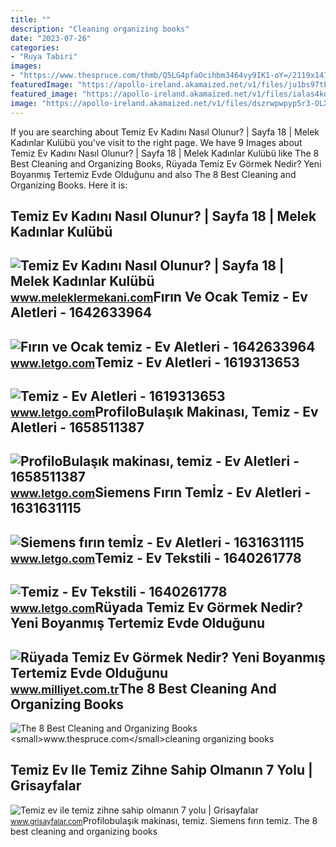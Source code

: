 ```yaml
---
title: ""
description: "Cleaning organizing books"
date: "2023-07-26"
categories:
- "Ruya Tabiri"
images:
- "https://www.thespruce.com/thmb/Q5LG4pfaOcihbm3464vy9IK1-oY=/2119x1414/filters:fill(auto,1)/GettyImages-934884504-5c2199e046e0fb0001468c67.jpg"
featuredImage: "https://apollo-ireland.akamaized.net/v1/files/ju1bs97tbr2f3-OLXAUTOTR/image"
featured_image: "https://apollo-ireland.akamaized.net/v1/files/ialas4kqsafi-OLXAUTOTR/image"
image: "https://apollo-ireland.akamaized.net/v1/files/dszrwpwpyp5r3-OLXAUTOTR/image"
---
```


If you are searching about Temiz Ev Kadını Nasıl Olunur? | Sayfa 18 | Melek Kadınlar Kulübü you've visit to the right page. We have 9 Images about Temiz Ev Kadını Nasıl Olunur? | Sayfa 18 | Melek Kadınlar Kulübü like The 8 Best Cleaning and Organizing Books, Rüyada Temiz Ev Görmek Nedir? Yeni Boyanmış Tertemiz Evde Olduğunu and also The 8 Best Cleaning and Organizing Books. Here it is:

Temiz Ev Kadını Nasıl Olunur? | Sayfa 18 | Melek Kadınlar Kulübü
----------------------------------------------------------------

 ![Temiz Ev Kadını Nasıl Olunur? | Sayfa 18 | Melek Kadınlar Kulübü](https://www.meleklermekani.com/attachments/20190608_141704-jpg.86135/) <small>www.meleklermekani.com</small>Fırın Ve Ocak Temiz - Ev Aletleri - 1642633964
----------------------------------------------

 ![Fırın ve Ocak temiz - Ev Aletleri - 1642633964](https://apollo-ireland.akamaized.net/v1/files/zhgdzltv8n3g-OLXAUTOTR/image) <small>www.letgo.com</small>Temiz - Ev Aletleri - 1619313653
--------------------------------

 ![Temiz - Ev Aletleri - 1619313653](https://apollo-ireland.akamaized.net/v1/files/ju1bs97tbr2f3-OLXAUTOTR/image) <small>www.letgo.com</small>ProfiloBulaşık Makinası, Temiz - Ev Aletleri - 1658511387
---------------------------------------------------------

 ![ProfiloBulaşık makinası, temiz - Ev Aletleri - 1658511387](https://apollo-ireland.akamaized.net/v1/files/dszrwpwpyp5r3-OLXAUTOTR/image) <small>www.letgo.com</small>Siemens Fırın Temİz - Ev Aletleri - 1631631115
----------------------------------------------

 ![Siemens fırın temİz - Ev Aletleri - 1631631115](https://apollo-ireland.akamaized.net/v1/files/g85dzrtpckpp2-OLXAUTOTR/image) <small>www.letgo.com</small>Temiz - Ev Tekstili - 1640261778
--------------------------------

 ![Temiz - Ev Tekstili - 1640261778](https://apollo-ireland.akamaized.net/v1/files/ialas4kqsafi-OLXAUTOTR/image) <small>www.letgo.com</small>Rüyada Temiz Ev Görmek Nedir? Yeni Boyanmış Tertemiz Evde Olduğunu
------------------------------------------------------------------

 ![Rüyada Temiz Ev Görmek Nedir? Yeni Boyanmış Tertemiz Evde Olduğunu](https://i2.milimaj.com/i/milliyet/75/0x410/6054863886b247084461ddac.jpg) <small>www.milliyet.com.tr</small>The 8 Best Cleaning And Organizing Books
----------------------------------------

 ![The 8 Best Cleaning and Organizing Books](https://www.thespruce.com/thmb/Q5LG4pfaOcihbm3464vy9IK1-oY=/2119x1414/filters:fill(auto,1)/GettyImages-934884504-5c2199e046e0fb0001468c67.jpg) <small>www.thespruce.com</small>cleaning organizing books

Temiz Ev Ile Temiz Zihne Sahip Olmanın 7 Yolu | Grisayfalar
-----------------------------------------------------------

 ![Temiz ev ile temiz zihne sahip olmanın 7 yolu | Grisayfalar](https://www.grisayfalar.com/wp-content/uploads/2020/06/temiz-ev-ile-temiz-zihne-sahip-olmanın-yolları.jpg) <small>www.grisayfalar.com</small>Profilobulaşık makinası, temiz. Siemens fırın temi̇z. The 8 best cleaning and organizing books
